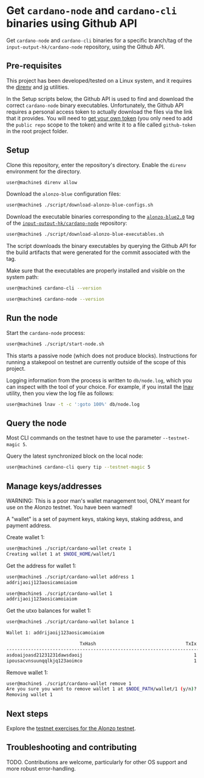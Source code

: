 # Get `cardano-node` and `cardano-cli` binaries using Github API
Get `cardano-node` and `cardano-cli` binaries for a specific branch/tag of the `input-output-hk/cardano-node` repository, using the Github API.

## Pre-requisites

This project has been developed/tested on a Linux system, and it requires the [direnv](https://direnv.net/) and [jq](https://stedolan.github.io/jq/) utilities.

In the Setup scripts below, the Github API is used to find and download the correct `cardano-node` binary executables. Unfortunately, the Github API requires a personal access token to actually download the files via the link that it provides. You will need to [get your own token](https://docs.github.com/en/github/authenticating-to-github/keeping-your-account-and-data-secure/creating-a-personal-access-token) (you only need to add the `public repo` scope to the token) and write it to a file called `github-token` in the root project folder.

## Setup

Clone this repository, enter the repository's directory. Enable the `direnv` environment for the directory.
```bash
user@machine$ direnv allow
```

Download the `alonzo-blue` configuration files:
```bash
user@machine$ ./script/download-alonzo-blue-configs.sh
```

Download the executable binaries corresponding to the [`alonzo-blue2.0`](https://github.com/input-output-hk/cardano-node/tree/alonzo-blue2.0) tag of the [`input-output-hk/cardano-node`](https://github.com/input-output-hk/cardano-node) repository:
```bash
user@machine$ ./script/download-alonzo-blue-executables.sh 
```

The script downloads the binary executables by querying the Github API for the build artifacts that were generated for the commit associated with the tag.

Make sure that the executables are properly installed and visible on the system path:
```bash
user@machine$ cardano-cli --version

user@machine$ cardano-node --version
```

## Run the node

Start the `cardano-node` process:
```bash
user@machine$ ./script/start-node.sh
```

This starts a passive node (which does not produce blocks). Instructions for running a stakepool on testnet are currently outside of the scope of this project.

Logging information from the process is written to `db/node.log`, which you can inspect with the tool of your choice. For example, if you install the [lnav](https://lnav.org/) utility, then you view the log file as follows:
```bash
user@machine$ lnav -t -c ':goto 100%' db/node.log
```

## Query the node

Most CLI commands on the testnet have to use the parameter `--testnet-magic 5`.

Query the latest synchronized block on the local node:
```bash
user@machine$ cardano-cli query tip --testnet-magic 5
```

## Manage keys/addresses
WARNING: This is a poor man's wallet management tool, ONLY meant for use on the Alonzo testnet. You have been warned!

A "wallet" is a set of payment keys, staking keys, staking address, and payment address.

Create wallet 1:
```bash
user@machine$ ./script/cardano-wallet create 1
Creating wallet 1 at $NODE_HOME/wallet/1
```

Get the address for wallet 1:
```bash
user@machine$ ./script/cardano-wallet address 1
addrijaoij123aosicamoiaiom

user@machine$ ./script/cardano-wallet 1
addrijaoij123aosicamoiaiom
```

Get the utxo balances for wallet 1:
```bash
user@machine$ ./script/cardano-wallet balance 1

Wallet 1: addrijaoij123aosicamoiaiom

                           TxHash                                 TxIx        Amount
--------------------------------------------------------------------------------------
asdoaijoasd21231231dawsdaoij                                         1        182734 lovelace + TxOutDatumHashNone
ipousacvnsuunqqlkjq123aoimco                                         1        1237896912387619 lovelace + TxOutDatumHashNone
```

Remove wallet 1:
```bash
user@machine$ ./script/cardano-wallet remove 1
Are you sure you want to remove wallet 1 at $NODE_PATH/wallet/1 (y/n)? y
Removing wallet 1
```

## Next steps

Explore the [testnet exercises for the Alonzo testnet](https://github.com/input-output-hk/Alonzo-testnet).

## Troubleshooting and contributing
TODO. Contributions are welcome, particularly for other OS support and more robust error-handling.

